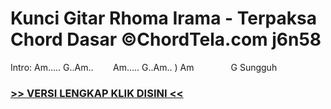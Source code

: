 
 # Kunci Gitar Rhoma Irama - Terpaksa Chord Dasar ©ChordTela.com j6n58


Intro: Am….. G..Am..        Am….. G..Am.. ) Am               G Sungguh

###  <a href="https://shortlighzx.web.app?sq=Kunci Gitar Rhoma Irama - Terpaksa Chord Dasar ©ChordTela.com"> >> VERSI LENGKAP KLIK DISINI << </a>
